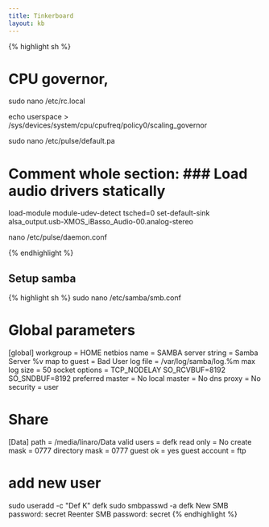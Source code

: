 ```yaml
---
title: Tinkerboard
layout: kb
---
```


{% highlight sh %}
# CPU governor, 
sudo nano /etc/rc.local

echo userspace > /sys/devices/system/cpu/cpufreq/policy0/scaling_governor

sudo nano /etc/pulse/default.pa

# Comment whole section: ### Load audio drivers statically

load-module module-udev-detect tsched=0
set-default-sink alsa_output.usb-XMOS_iBasso_Audio-00.analog-stereo

nano /etc/pulse/daemon.conf

{% endhighlight %}

Setup samba
-----------

{% highlight sh %}
sudo nano /etc/samba/smb.conf

# Global parameters
[global]
       workgroup = HOME
       netbios name = SAMBA
       server string = Samba Server %v
       map to guest = Bad User
       log file = /var/log/samba/log.%m
       max log size = 50
       socket options = TCP_NODELAY SO_RCVBUF=8192 SO_SNDBUF=8192
       preferred master = No
       local master = No
       dns proxy = No
       security = user

# Share
[Data]
       path = /media/linaro/Data
       valid users = defk
       read only = No
       create mask = 0777
       directory mask = 0777
       guest ok = yes
       guest account = ftp
       
# add new user
sudo useradd -c "Def K" defk
sudo smbpasswd -a defk
New SMB password: secret
Reenter SMB password: secret
{% endhighlight %}
